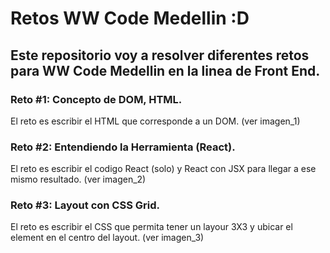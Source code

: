 # Retos WW Code Medellin :D

## Este repositorio voy a resolver diferentes retos para WW Code Medellin en la linea de Front End.

### Reto #1: Concepto de DOM, HTML.
El reto es escribir el HTML que corresponde a un DOM. (ver imagen_1)

### Reto #2: Entendiendo la Herramienta (React).
El reto es escribir el codigo React (solo) y React con JSX para llegar a ese mismo resultado. (ver imagen_2)

### Reto #3: Layout con CSS Grid.
El reto es escribir el CSS que permita tener un layour 3X3 y ubicar el element en el centro del layout. (ver imagen_3)
